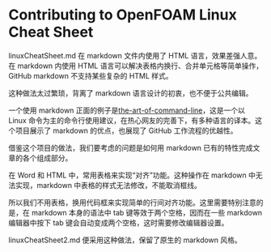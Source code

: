 # Contributing to OpenFOAM Linux Cheat Sheet #

linuxCheatSheet.md 在 markdown 文件内使用了 HTML 语言，效果差强人意。在 markdown 内使用 HTML 语言可以解决表格内换行、合并单元格等简单操作，GitHub markdown 不支持某些复杂的 HTML 样式。

这种做法太过繁琐，背离了 markdown 语言设计的初衷，也不便于公共编辑。

一个使用 markdown 正面的例子是[the-art-of-command-line](https://github.com/jlevy/the-art-of-command-line)，这是一个以 Linux 命令为主的命令行使用建议，在热心网友的完善下，有多种语言的译本。这个项目展示了 markdown 的优点，也展现了 GitHub 工作流程的优越性。

借鉴这个项目的做法，我们要考虑的问题是如何用 markdown 已有的特性完成文章的各个组成部分。

在 Word 和 HTML 中，常用表格来实现“对齐”功能。这种操作在 markdown 中无法实现，markdown 中表格的样式无法修改，不能取消框线。

所以我们不用表格，换用代码框来实现简单的行间对齐功能。这里需要特别注意的是，在 markdown 本身的语法中 tab 键等效于两个空格，因而在一些 markdown 编辑器中按下 tab 键会自动变成两个空格，这时需要修改编辑器设置。

linuxCheatSheet2.md 便采用这种做法，保留了原生的 markdown 风格。
